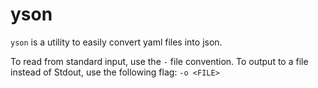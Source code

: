 # yson
`yson` is a utility to easily convert yaml files into json.

To read from standard input, use the `-` file convention.
To output to a file instead of Stdout, use the following flag: `-o <FILE>`